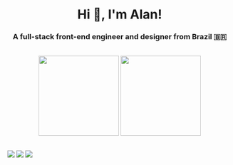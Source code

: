 <h1 align="center">Hi 👋, I'm Alan!</h1>
<h3 align="center">A full-stack front-end engineer and designer from Brazil 🇧🇷</h3>

<br />

<div  align="center">
  <a href="https://github.com/alanbacelar">
  <img height="180em" src="https://github-readme-stats.vercel.app/api?username=alanbacelar&show_icons=true&theme=dracula&include_all_commits=true&count_private=true"/></a>
  <a href="https://github.com/alanbacelar"><img height="180em" src="https://github-readme-stats.vercel.app/api/top-langs/?username=alanbacelar&layout=compact&langs_count=10&theme=dracula"/></a>
</div>

##

<div style="display: inline_block; margin-top: 10">
  <a href="https://www.linkedin.com/in/alanbacelar" target="_blank"><img src="https://img.shields.io/badge/-LinkedIn-%230077B5?style=for-the-badge&logo=linkedin&logoColor=white" target="_blank"></a> 
  <a href="https://instagram.com/alanbacelar" target="_blank"><img src="https://img.shields.io/badge/-Instagram-%23E4405F?style=for-the-badge&logo=instagram&logoColor=white" target="_blank"></a>
  <a href = "https://twitter.com/alanbacelar"><img src="https://img.shields.io/badge/-Twitter-%230077B5?style=for-the-badge&logo=twitter&logoColor=white" target="_blank"></a>
</div>
